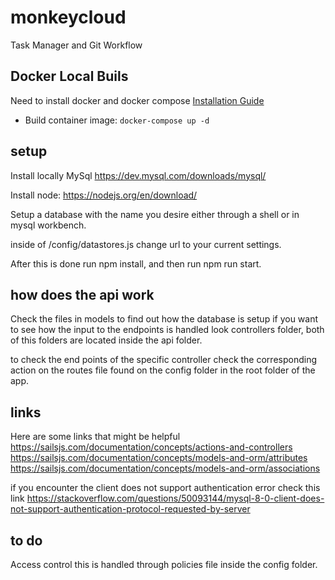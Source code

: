 # monkeycloud

Task Manager and Git Workflow

## Docker Local Buils
Need to install docker and docker compose [Installation Guide](https://docs.docker.com/compose/install/)

 * Build container image: `docker-compose up -d`

## setup

Install locally MySql https://dev.mysql.com/downloads/mysql/

Install node: https://nodejs.org/en/download/

Setup a database with the name you desire either through a shell or in mysql workbench.

inside of /config/datastores.js change url to your current settings.

After this is done run npm install, and then run npm run start.

## how does the api work
Check the files in models to find out how the database is setup if you want to see how the input to the endpoints is handled look
controllers folder, both of this folders are located inside the api folder.

to check the end points of the specific controller check the corresponding action on the routes file found on the config folder
in the root folder of the app.

## links
Here are some links that might be helpful
https://sailsjs.com/documentation/concepts/actions-and-controllers
https://sailsjs.com/documentation/concepts/models-and-orm/attributes
https://sailsjs.com/documentation/concepts/models-and-orm/associations

if you encounter the client does not support authentication error check this link 
https://stackoverflow.com/questions/50093144/mysql-8-0-client-does-not-support-authentication-protocol-requested-by-server

## to do
Access control this is handled through policies file inside the config folder. 
